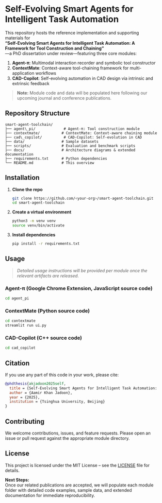 # Self-Evolving Smart Agents for Intelligent Task Automation

This repository hosts the reference implementation and supporting materials for  
**“Self-Evolving Smart Agents for Intelligent Task Automation: A Framework for Tool Construction and Chaining”**  
—a PhD dissertation under review—featuring three core modules:

1. **Agent-π**: Multimodal interaction recorder and symbolic tool constructor  
2. **ContextMate**: Context-aware tool-chaining framework for multi-application workflows  
3. **CAD-Copilot**: Self-evolving automation in CAD design via intrinsic and extrinsic feedback  

> **Note:** Module code and data will be populated here following our upcoming journal and conference publications.

## Repository Structure

```
smart-agent-toolchain/
├── agent\_pi/             # Agent-π: Tool construction module
├── contextmate/          # ContextMate: Context-aware chaining module
├── cad\_copilot/          # CAD-Copilot: Self-evolution in CAD
├── data/                 # Sample datasets
├── scripts/              # Evaluation and benchmark scripts
├── docs/                 # Architecture diagrams & extended documentation
├── requirements.txt      # Python dependencies
└── README.md             # This overview
```

## Installation

1. **Clone the repo**  
   ```bash
   git clone https://github.com/<your-org>/smart-agent-toolchain.git
   cd smart-agent-toolchain
   ```

2. **Create a virtual environment**

   ```bash
   python3 -m venv venv
   source venv/bin/activate
   ```

3. **Install dependencies**

   ```bash
   pip install -r requirements.txt
   ```

## Usage

> *Detailed usage instructions will be provided per module once the relevant artifacts are released.*

### Agent-π (Google Chrome Extension, JavaScript source code)

```bash
cd agent_pi
```

### ContextMate (Python source code)

```bash
cd contextmate
streamlit run ui.py
```

### CAD-Copilot (C++ source code)

```bash
cd cad_copilot
```

## Citation

If you use any part of this code in your work, please cite:

```bibtex
@phdthesis{akjadoon2025self,
  title = {Self-Evolving Smart Agents for Intelligent Task Automation: A Framework for Tool Construction and Chaining},
  author = {Aamir Khan Jadoon},
  year = {2025},
  institution = {Tsinghua University, Beijing}
}
```

## Contributing

We welcome contributions, issues, and feature requests.
Please open an issue or pull request against the appropriate module directory.

## License

This project is licensed under the MIT License – see the [LICENSE](LICENSE) file for details.


**Next Steps:**  
Once our related publications are accepted, we will populate each module folder with detailed code examples, sample data, and extended documentation for immediate reproducibility.

